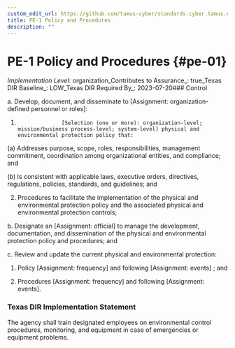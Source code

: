 ```yaml
---
custom_edit_url: https://github.com/tamus-cyber/standards.cyber.tamus.edu/tree/main/static/content/tamus.edu/TAMUS_profile.xml
title: PE-1 Policy and Procedures
description: ""
---
```


# PE-1 Policy and Procedures {#pe-01}

_Implementation Level_: organization_Contributes to Assurance_: true_Texas DIR Baseline_: LOW_Texas DIR Required By_: 2023-07-20### Control

a. Develop, document, and disseminate to [Assignment: organization-defined personnel or roles]:

1. 
                     [Selection (one or more): organization-level; mission/business process-level; system-level] physical and environmental protection policy that:

(a) Addresses purpose, scope, roles, responsibilities, management commitment, coordination among organizational entities, and compliance; and

(b) Is consistent with applicable laws, executive orders, directives, regulations, policies, standards, and guidelines; and

2. Procedures to facilitate the implementation of the physical and environmental protection policy and the associated physical and environmental protection controls;

b. Designate an [Assignment: official] to manage the development, documentation, and dissemination of the physical and environmental protection policy and procedures; and

c. Review and update the current physical and environmental protection:

1. Policy [Assignment: frequency] and following [Assignment: events] ; and

2. Procedures [Assignment: frequency] and following [Assignment: events].

### Texas DIR Implementation Statement

The agency shall train designated employees on environmental control procedures, monitoring, and equipment in case of emergencies or equipment problems.

